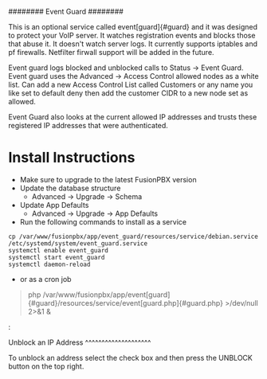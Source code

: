 \######## Event Guard \########

This is an optional service called event[guard]{#guard} and it was
designed to protect your VoIP server. It watches registration events and
blocks those that abuse it. It doesn\'t watch server logs. It currently
supports iptables and pf firewalls. Netfilter firwall support will be
added in the future.

Event guard logs blocked and unblocked calls to Status -\> Event Guard.
Event guard uses the Advanced -\> Access Control allowed nodes as a
white list. Can add a new Access Control List called Customers or any
name you like set to default deny then add the customer CIDR to a new
node set as allowed.

Event Guard also looks at the current allowed IP addresses and trusts
these registered IP addresses that were authenticated.

# Install Instructions

-   Make sure to upgrade to the latest FusionPBX version
-   Update the database structure
    -   Advanced -\> Upgrade -\> Schema
-   Update App Defaults
    -   Advanced -\> Upgrade -\> App Defaults
-   Run the following commands to install as a service

<!-- -->

    cp /var/www/fusionpbx/app/event_guard/resources/service/debian.service /etc/systemd/system/event_guard.service
    systemctl enable event_guard
    systemctl start event_guard
    systemctl daemon-reload

-   or as a cron job

> php
> /var/www/fusionpbx/app/event[guard]{#guard}/resources/service/event[guard.php]{#guard.php}
> \>/dev/null 2\>&1 &

:

Unblock an IP Address \^\^\^\^\^\^\^\^\^\^\^\^\^\^\^\^\^\^\^\^

To unblock an address select the check box and then press the UNBLOCK
button on the top right.
